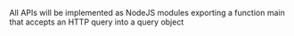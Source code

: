 All APIs will be implemented as NodeJS modules exporting a function main that accepts an HTTP query into a query object